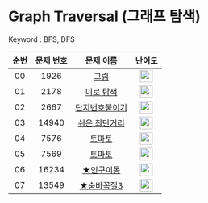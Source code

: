 # Graph Traversal (그래프 탐색)

Keyword : BFS, DFS  

|          순번          |        문제 번호         |        문제 이름         |         난이도          |
| :-----: | :-----: | :-----: | :-----: |
| 00 | 1926 | <a href="https://www.acmicpc.net/problem/1926" target="_blank">그림</a> | <img height="25px" width="25px" src="https://static.solved.ac/tier_small/10.svg"/> |
| 01 | 2178 | <a href="https://www.acmicpc.net/problem/2178" target="_blank">미로 탐색</a> | <img height="25px" width="25px" src="https://static.solved.ac/tier_small/10.svg"/> |
| 02 | 2667 | <a href="https://www.acmicpc.net/problem/2667" target="_blank">단지번호붙이기</a> | <img height="25px" width="25px" src="https://static.solved.ac/tier_small/10.svg"/> |
| 03 | 14940 | <a href="https://www.acmicpc.net/problem/14940" target="_blank">쉬운 최단거리</a> | <img height="25px" width="25px" src="https://static.solved.ac/tier_small/10.svg"/> |
| 04 | 7576 | <a href="https://www.acmicpc.net/problem/7576" target="_blank">토마토</a> | <img height="25px" width="25px" src="https://static.solved.ac/tier_small/11.svg"/> |
| 05 | 7569 | <a href="https://www.acmicpc.net/problem/7569" target="_blank">토마토</a> | <img height="25px" width="25px" src="https://static.solved.ac/tier_small/11.svg"/> |
| 06 | 16234 | <a href="https://www.acmicpc.net/problem/16234" target="_blank">★인구이동</a> | <img height="25px" width="25px" src="https://static.solved.ac/tier_small/12.svg"/> |
| 07 | 13549 | <a href="https://www.acmicpc.net/problem/13549" target="_blank">★숨바꼭질3</a> | <img height="25px" width="25px" src="https://static.solved.ac/tier_small/11.svg"/> |

<!-- | 00 | <a href="https://www.acmicpc.net/problem/2606" target="_blank">2606</a> | <a href="https://www.acmicpc.net/problem/2606" target="_blank">바이러스</a> | <img height="25px" width="25px" src="https://static.solved.ac/tier_small/8.svg"/> | <a href="./../solution/graph_traversal/2606">바로가기</a> |
| 01 | <a href="https://www.acmicpc.net/problem/1260" target="_blank">1260</a> | <a href="https://www.acmicpc.net/problem/1260" target="_blank">DFS와 BFS</a> | <img height="25px" width="25px" src="https://static.solved.ac/tier_small/9.svg"/> | <a href="./../solution/graph_traversal/1260">바로가기</a> |
| 02 | <a href="https://www.acmicpc.net/problem/11725" target="_blank">11725</a> | <a href="https://www.acmicpc.net/problem/11725" target="_blank">트리의 부모 찾기</a> | <img height="25px" width="25px" src="https://static.solved.ac/tier_small/9.svg"/> | <a href="./../solution/graph_traversal/11725">바로가기</a> |
| 03 | <a href="https://www.acmicpc.net/problem/1325" target="_blank">1325</a> | <a href="https://www.acmicpc.net/problem/1325" target="_blank">효율적인 해킹</a> | <img height="25px" width="25px" src="https://static.solved.ac/tier_small/10.svg"/> | <a href="./../solution/graph_traversal/1325">바로가기</a> |
| 06 | <a href="https://www.acmicpc.net/problem/16918" target="_blank">16918</a> | <a href="https://www.acmicpc.net/problem/16918" target="_blank">봄버맨</a> | <img height="25px" width="25px" src="https://static.solved.ac/tier_small/10.svg"/> | <a href="./../solution/graph_traversal/16918">바로가기</a> |
| 11 | <a href="https://www.acmicpc.net/problem/13549" target="_blank">13549</a> | <a href="https://www.acmicpc.net/problem/13549" target="_blank">숨바꼭질 3</a> | <img height="25px" width="25px" src="https://static.solved.ac/tier_small/11.svg"/> | <a href="./../solution/graph_traversal/13549">바로가기</a> |
| 12 | <a href="https://www.acmicpc.net/problem/17836" target="_blank">17836</a> | <a href="https://www.acmicpc.net/problem/17836" target="_blank">공주님을 구해라!</a> | <img height="25px" width="25px" src="https://static.solved.ac/tier_small/11.svg"/> | <a href="./../solution/graph_traversal/17836">바로가기</a> |
| 13 | <a href="https://www.acmicpc.net/problem/2668" target="_blank">2668</a> | <a href="https://www.acmicpc.net/problem/2668" target="_blank">숫자고르기</a> | <img height="25px" width="25px" src="https://static.solved.ac/tier_small/11.svg"/> |                      |
| 14 | <a href="https://www.acmicpc.net/problem/13023" target="_blank">13023</a> | <a href="https://www.acmicpc.net/problem/13023" target="_blank">ABCDE</a> | <img height="25px" width="25px" src="https://static.solved.ac/tier_small/11.svg"/> | <a href="./../solution/graph_traversal/13023">바로가기</a> |
| 15 | <a href="https://www.acmicpc.net/problem/5547" target="_blank">5547</a> | <a href="https://www.acmicpc.net/problem/5547" target="_blank">일루미네이션</a> | <img height="25px" width="25px" src="https://static.solved.ac/tier_small/12.svg"/> | <a href="./../solution/graph_traversal/5547">바로가기</a> |
| 16 | <a href="https://www.acmicpc.net/problem/14502" target="_blank">14502</a> | <a href="https://www.acmicpc.net/problem/14502" target="_blank">연구소</a> | <img height="25px" width="25px" src="https://static.solved.ac/tier_small/12.svg"/> | <a href="./../solution/graph_traversal/14502">바로가기</a> |
| 17 | <a href="https://www.acmicpc.net/problem/2636" target="_blank">2636</a> | <a href="https://www.acmicpc.net/problem/2636" target="_blank">치즈</a> | <img height="25px" width="25px" src="https://static.solved.ac/tier_small/12.svg"/> | <a href="./../solution/graph_traversal/2636">바로가기</a> |
| 18 | <a href="https://www.acmicpc.net/problem/16973" target="_blank">16973</a> | <a href="https://www.acmicpc.net/problem/16973" target="_blank">직사각형 탈출</a> | <img height="25px" width="25px" src="https://static.solved.ac/tier_small/12.svg"/> |                      |
| 19 | <a href="https://www.acmicpc.net/problem/18513" target="_blank">18513</a> | <a href="https://www.acmicpc.net/problem/18513" target="_blank">샘터</a> | <img height="25px" width="25px" src="https://static.solved.ac/tier_small/12.svg"/> | <a href="./../solution/graph_traversal/18513">바로가기</a> |
| 20 | <a href="https://www.acmicpc.net/problem/2573" target="_blank">2573</a> | <a href="https://www.acmicpc.net/problem/2573" target="_blank">빙산</a> | <img height="25px" width="25px" src="https://static.solved.ac/tier_small/12.svg"/> | <a href="./../solution/graph_traversal/2573">바로가기</a> |
| 21 | <a href="https://www.acmicpc.net/problem/4179" target="_blank">4179</a> | <a href="https://www.acmicpc.net/problem/4179" target="_blank">불!</a> | <img height="25px" width="25px" src="https://static.solved.ac/tier_small/12.svg"/> | <a href="./../solution/graph_traversal/4179">바로가기</a> |
| 22 | <a href="https://www.acmicpc.net/problem/1967" target="_blank">1967</a> | <a href="https://www.acmicpc.net/problem/1967" target="_blank">트리의 지름</a> | <img height="25px" width="25px" src="https://static.solved.ac/tier_small/12.svg"/> |                      |
| 23 | <a href="https://www.acmicpc.net/problem/1600" target="_blank">1600</a> | <a href="https://www.acmicpc.net/problem/1600" target="_blank">말이 되고픈 원숭이</a> | <img height="25px" width="25px" src="https://static.solved.ac/tier_small/13.svg"/> |                      |
| 24 | <a href="https://www.acmicpc.net/problem/16954" target="_blank">16954</a> | <a href="https://www.acmicpc.net/problem/16954" target="_blank">움직이는 미로 탈출</a> | <img height="25px" width="25px" src="https://static.solved.ac/tier_small/13.svg"/> | <a href="./../solution/graph_traversal/16954">바로가기</a> |
| 25 | <a href="https://www.acmicpc.net/problem/2206" target="_blank">2206</a> | <a href="https://www.acmicpc.net/problem/2206" target="_blank">벽 부수고 이동하기</a> | <img height="25px" width="25px" src="https://static.solved.ac/tier_small/13.svg"/> | <a href="./../solution/graph_traversal/2206">바로가기</a> |
| 26 | <a href="https://www.acmicpc.net/problem/16932" target="_blank">16932</a> | <a href="https://www.acmicpc.net/problem/16932" target="_blank">모양 만들기</a> | <img height="25px" width="25px" src="https://static.solved.ac/tier_small/13.svg"/> |                      |
| 27 | <a href="https://www.acmicpc.net/problem/9466" target="_blank">9466</a> | <a href="https://www.acmicpc.net/problem/9466" target="_blank">텀 프로젝트</a> | <img height="25px" width="25px" src="https://static.solved.ac/tier_small/13.svg"/> |                      |
| 28 | <a href="https://www.acmicpc.net/problem/22868" target="_blank">22868</a> | <a href="https://www.acmicpc.net/problem/22868" target="_blank">산책 (small)</a> | <img height="25px" width="25px" src="https://static.solved.ac/tier_small/13.svg"/> |                      |
| 29 | <a href="https://www.acmicpc.net/problem/22948" target="_blank">22948</a> | <a href="https://www.acmicpc.net/problem/22948" target="_blank">원 이동하기 2</a> | <img height="25px" width="25px" src="https://static.solved.ac/tier_small/13.svg"/> |                      |
| 30 | <a href="https://www.acmicpc.net/problem/22946" target="_blank">22946</a> | <a href="https://www.acmicpc.net/problem/22946" target="_blank">원 이동하기 1</a> | <img height="25px" width="25px" src="https://static.solved.ac/tier_small/14.svg"/> |                      |
| 31 |                      | <a href="https://www.acmicpc.net/problem/16956" target="_blank">16956</a> | <a href="https://www.acmicpc.net/problem/16956" target="_blank">늑대와 양</a> | <img height="25px" width="25px" src="https://static.solved.ac/tier_small/8.svg"/> |                      |
| 32 |                      | <a href="https://www.acmicpc.net/problem/1012" target="_blank">1012</a> | <a href="https://www.acmicpc.net/problem/1012" target="_blank">유기농 배추</a> | <img height="25px" width="25px" src="https://static.solved.ac/tier_small/9.svg"/> | <a href="./../solution/graph_traversal/1012">바로가기</a> |
| 33 |                      | <a href="https://www.acmicpc.net/problem/11724" target="_blank">11724</a> | <a href="https://www.acmicpc.net/problem/11724" target="_blank">연결 요소의 개수</a> | <img height="25px" width="25px" src="https://static.solved.ac/tier_small/9.svg"/> | <a href="./../solution/graph_traversal/11724">바로가기</a> |
| 34 |                      | <a href="https://www.acmicpc.net/problem/4963" target="_blank">4963</a> | <a href="https://www.acmicpc.net/problem/4963" target="_blank">섬의 개수</a> | <img height="25px" width="25px" src="https://static.solved.ac/tier_small/9.svg"/> | <a href="./../solution/graph_traversal/4963">바로가기</a> |
| 35 |                      | <a href="https://www.acmicpc.net/problem/2644" target="_blank">2644</a> | <a href="https://www.acmicpc.net/problem/2644" target="_blank">촌수계산</a> | <img height="25px" width="25px" src="https://static.solved.ac/tier_small/9.svg"/> |                      |
| 36 |                      | <a href="https://www.acmicpc.net/problem/18352" target="_blank">18352</a> | <a href="https://www.acmicpc.net/problem/18352" target="_blank">특정 거리의 도시 찾기</a> | <img height="25px" width="25px" src="https://static.solved.ac/tier_small/9.svg"/> |                      |
| 37 |                      | <a href="https://www.acmicpc.net/problem/13565" target="_blank">13565</a> | <a href="https://www.acmicpc.net/problem/13565" target="_blank">침투</a> | <img height="25px" width="25px" src="https://static.solved.ac/tier_small/9.svg"/> |                      |
| 38 |                      | <a href="https://www.acmicpc.net/problem/18232" target="_blank">18232</a> | <a href="https://www.acmicpc.net/problem/18232" target="_blank">텔레포트 정거장</a> | <img height="25px" width="25px" src="https://static.solved.ac/tier_small/9.svg"/> |                      |
| 39 |                      | <a href="https://www.acmicpc.net/problem/14248" target="_blank">14248</a> | <a href="https://www.acmicpc.net/problem/14248" target="_blank">점프 점프</a> | <img height="25px" width="25px" src="https://static.solved.ac/tier_small/9.svg"/> |                      |
| 40 |                      | <a href="https://www.acmicpc.net/problem/5567" target="_blank">5567</a> | <a href="https://www.acmicpc.net/problem/5567" target="_blank">결혼식</a> | <img height="25px" width="25px" src="https://static.solved.ac/tier_small/9.svg"/> |                      |
| 41 |                      | <a href="https://www.acmicpc.net/problem/16953" target="_blank">16953</a> | <a href="https://www.acmicpc.net/problem/16953" target="_blank">A → B</a> | <img height="25px" width="25px" src="https://static.solved.ac/tier_small/9.svg"/> | <a href="./../solution/graph_traversal/16953">바로가기</a> |
| 42 |                      | <a href="https://www.acmicpc.net/problem/17086" target="_blank">17086</a> | <a href="https://www.acmicpc.net/problem/17086" target="_blank">아기 상어 2</a> | <img height="25px" width="25px" src="https://static.solved.ac/tier_small/9.svg"/> |                      |
| 43 |                      | <a href="https://www.acmicpc.net/problem/14496" target="_blank">14496</a> | <a href="https://www.acmicpc.net/problem/14496" target="_blank">그대, 그머가 되어</a> | <img height="25px" width="25px" src="https://static.solved.ac/tier_small/9.svg"/> |                      |
| 44 |                      | <a href="https://www.acmicpc.net/problem/11123" target="_blank">11123</a> | <a href="https://www.acmicpc.net/problem/11123" target="_blank">양 한마리... 양 두마리...</a> | <img height="25px" width="25px" src="https://static.solved.ac/tier_small/9.svg"/> |                      |
| 45 |                      | <a href="https://www.acmicpc.net/problem/1058" target="_blank">1058</a> | <a href="https://www.acmicpc.net/problem/1058" target="_blank">친구</a> | <img height="25px" width="25px" src="https://static.solved.ac/tier_small/9.svg"/> | <a href="./../solution/graph_traversal/1058">바로가기</a> |
| 46 |                      | <a href="https://www.acmicpc.net/problem/21938" target="_blank">21938</a> | <a href="https://www.acmicpc.net/problem/21938" target="_blank">영상처리</a> | <img height="25px" width="25px" src="https://static.solved.ac/tier_small/9.svg"/> |                      |
| 47 |                      | <a href="https://www.acmicpc.net/problem/7562" target="_blank">7562</a> | <a href="https://www.acmicpc.net/problem/7562" target="_blank">나이트의 이동</a> | <img height="25px" width="25px" src="https://static.solved.ac/tier_small/10.svg"/> |                      |
| 48 |                      | <a href="https://www.acmicpc.net/problem/3184" target="_blank">3184</a> | <a href="https://www.acmicpc.net/problem/3184" target="_blank">양</a> | <img height="25px" width="25px" src="https://static.solved.ac/tier_small/10.svg"/> |                      |
| 49 |                      | <a href="https://www.acmicpc.net/problem/12761" target="_blank">12761</a> | <a href="https://www.acmicpc.net/problem/12761" target="_blank">돌다리</a> | <img height="25px" width="25px" src="https://static.solved.ac/tier_small/10.svg"/> |                      |
| 50 |                      | <a href="https://www.acmicpc.net/problem/3187" target="_blank">3187</a> | <a href="https://www.acmicpc.net/problem/3187" target="_blank">양치기 꿍</a> | <img height="25px" width="25px" src="https://static.solved.ac/tier_small/10.svg"/> |                      |
| 51 |                      | <a href="https://www.acmicpc.net/problem/1697" target="_blank">1697</a> | <a href="https://www.acmicpc.net/problem/1697" target="_blank">숨바꼭질</a> | <img height="25px" width="25px" src="https://static.solved.ac/tier_small/10.svg"/> |                      |
| 52 |                      | <a href="https://www.acmicpc.net/problem/2583" target="_blank">2583</a> | <a href="https://www.acmicpc.net/problem/2583" target="_blank">영역 구하기</a> | <img height="25px" width="25px" src="https://static.solved.ac/tier_small/10.svg"/> |                      |
| 53 |                      | <a href="https://www.acmicpc.net/problem/1926" target="_blank">1926</a> | <a href="https://www.acmicpc.net/problem/1926" target="_blank">그림</a> | <img height="25px" width="25px" src="https://static.solved.ac/tier_small/10.svg"/> |                      |
| 54 |                      | <a href="https://www.acmicpc.net/problem/1743" target="_blank">1743</a> | <a href="https://www.acmicpc.net/problem/1743" target="_blank">음식물 피하기</a> | <img height="25px" width="25px" src="https://static.solved.ac/tier_small/10.svg"/> |                      |
| 55 |                      | <a href="https://www.acmicpc.net/problem/6118" target="_blank">6118</a> | <a href="https://www.acmicpc.net/problem/6118" target="_blank">숨바꼭질</a> | <img height="25px" width="25px" src="https://static.solved.ac/tier_small/10.svg"/> |                      |
| 56 |                      | <a href="https://www.acmicpc.net/problem/16948" target="_blank">16948</a> | <a href="https://www.acmicpc.net/problem/16948" target="_blank">데스 나이트</a> | <img height="25px" width="25px" src="https://static.solved.ac/tier_small/10.svg"/> |                      |
| 57 |                      | <a href="https://www.acmicpc.net/problem/15558" target="_blank">15558</a> | <a href="https://www.acmicpc.net/problem/15558" target="_blank">점프 게임</a> | <img height="25px" width="25px" src="https://static.solved.ac/tier_small/10.svg"/> |                      |
| 58 |                      | <a href="https://www.acmicpc.net/problem/1303" target="_blank">1303</a> | <a href="https://www.acmicpc.net/problem/1303" target="_blank">전쟁 - 전투</a> | <img height="25px" width="25px" src="https://static.solved.ac/tier_small/10.svg"/> |                      |
| 59 |                      | <a href="https://www.acmicpc.net/problem/18404" target="_blank">18404</a> | <a href="https://www.acmicpc.net/problem/18404" target="_blank">현명한 나이트</a> | <img height="25px" width="25px" src="https://static.solved.ac/tier_small/10.svg"/> |                      |
| 60 |                      | <a href="https://www.acmicpc.net/problem/5014" target="_blank">5014</a> | <a href="https://www.acmicpc.net/problem/5014" target="_blank">스타트링크</a> | <img height="25px" width="25px" src="https://static.solved.ac/tier_small/10.svg"/> |                      |
| 61 |                      | <a href="https://www.acmicpc.net/problem/14716" target="_blank">14716</a> | <a href="https://www.acmicpc.net/problem/14716" target="_blank">현수막</a> | <img height="25px" width="25px" src="https://static.solved.ac/tier_small/10.svg"/> | <a href="./../solution/graph_traversal/14716">바로가기</a> |
| 62 |                      | <a href="https://www.acmicpc.net/problem/17129" target="_blank">17129</a> | <a href="https://www.acmicpc.net/problem/17129" target="_blank">윌리암슨수액빨이딱따구리가 정보섬에 올라온 이유</a> | <img height="25px" width="25px" src="https://static.solved.ac/tier_small/10.svg"/> |                      |
| 63 |                      | <a href="https://www.acmicpc.net/problem/16174" target="_blank">16174</a> | <a href="https://www.acmicpc.net/problem/16174" target="_blank">점프왕 쩰리 (Large)</a> | <img height="25px" width="25px" src="https://static.solved.ac/tier_small/10.svg"/> | <a href="./../solution/graph_traversal/16174">바로가기</a> |
| 64 |                      | <a href="https://www.acmicpc.net/problem/21937" target="_blank">21937</a> | <a href="https://www.acmicpc.net/problem/21937" target="_blank">작업</a> | <img height="25px" width="25px" src="https://static.solved.ac/tier_small/10.svg"/> |                      |
| 65 |                      | <a href="https://www.acmicpc.net/problem/16928" target="_blank">16928</a> | <a href="https://www.acmicpc.net/problem/16928" target="_blank">뱀과 사다리 게임</a> | <img height="25px" width="25px" src="https://static.solved.ac/tier_small/11.svg"/> |                      |
| 66 |                      | <a href="https://www.acmicpc.net/problem/18405" target="_blank">18405</a> | <a href="https://www.acmicpc.net/problem/18405" target="_blank">경쟁적 전염</a> | <img height="25px" width="25px" src="https://static.solved.ac/tier_small/11.svg"/> |                      |
| 67 |                      | <a href="https://www.acmicpc.net/problem/10026" target="_blank">10026</a> | <a href="https://www.acmicpc.net/problem/10026" target="_blank">적록색약</a> | <img height="25px" width="25px" src="https://static.solved.ac/tier_small/11.svg"/> |                      |
| 68 |                      | <a href="https://www.acmicpc.net/problem/2589" target="_blank">2589</a> | <a href="https://www.acmicpc.net/problem/2589" target="_blank">보물섬</a> | <img height="25px" width="25px" src="https://static.solved.ac/tier_small/11.svg"/> | <a href="./../solution/graph_traversal/2589">바로가기</a> |
| 69 |                      | <a href="https://www.acmicpc.net/problem/2194" target="_blank">2194</a> | <a href="https://www.acmicpc.net/problem/2194" target="_blank">유닛 이동시키기</a> | <img height="25px" width="25px" src="https://static.solved.ac/tier_small/11.svg"/> |                      |
| 70 |                      | <a href="https://www.acmicpc.net/problem/1068" target="_blank">1068</a> | <a href="https://www.acmicpc.net/problem/1068" target="_blank">트리</a> | <img height="25px" width="25px" src="https://static.solved.ac/tier_small/11.svg"/> |                      |
| 71 |                      | <a href="https://www.acmicpc.net/problem/3055" target="_blank">3055</a> | <a href="https://www.acmicpc.net/problem/3055" target="_blank">탈출</a> | <img height="25px" width="25px" src="https://static.solved.ac/tier_small/12.svg"/> |                      |
| 72 |                      | <a href="https://www.acmicpc.net/problem/9019" target="_blank">9019</a> | <a href="https://www.acmicpc.net/problem/9019" target="_blank">DSLR</a> | <img height="25px" width="25px" src="https://static.solved.ac/tier_small/12.svg"/> |                      |
| 73 |                      | <a href="https://www.acmicpc.net/problem/11559" target="_blank">11559</a> | <a href="https://www.acmicpc.net/problem/11559" target="_blank">Puyo Puyo</a> | <img height="25px" width="25px" src="https://static.solved.ac/tier_small/12.svg"/> |                      |
| 74 |                      | <a href="https://www.acmicpc.net/problem/12851" target="_blank">12851</a> | <a href="https://www.acmicpc.net/problem/12851" target="_blank">숨바꼭질 2</a> | <img height="25px" width="25px" src="https://static.solved.ac/tier_small/12.svg"/> |                      |
| 75 |                      | <a href="https://www.acmicpc.net/problem/17141" target="_blank">17141</a> | <a href="https://www.acmicpc.net/problem/17141" target="_blank">연구소 2</a> | <img height="25px" width="25px" src="https://static.solved.ac/tier_small/12.svg"/> |                      |
| 76 |                      | <a href="https://www.acmicpc.net/problem/1707" target="_blank">1707</a> | <a href="https://www.acmicpc.net/problem/1707" target="_blank">이분 그래프</a> | <img height="25px" width="25px" src="https://static.solved.ac/tier_small/12.svg"/> | <a href="./../solution/graph_traversal/1707">바로가기</a> |
| 77 |                      | <a href="https://www.acmicpc.net/problem/5427" target="_blank">5427</a> | <a href="https://www.acmicpc.net/problem/5427" target="_blank">불</a> | <img height="25px" width="25px" src="https://static.solved.ac/tier_small/12.svg"/> |                      |
| 78 |                      | <a href="https://www.acmicpc.net/problem/13913" target="_blank">13913</a> | <a href="https://www.acmicpc.net/problem/13913" target="_blank">숨바꼭질 4</a> | <img height="25px" width="25px" src="https://static.solved.ac/tier_small/12.svg"/> |                      |
| 79 |                      | <a href="https://www.acmicpc.net/problem/2665" target="_blank">2665</a> | <a href="https://www.acmicpc.net/problem/2665" target="_blank">미로만들기</a> | <img height="25px" width="25px" src="https://static.solved.ac/tier_small/12.svg"/> |                      |
| 80 |                      | <a href="https://www.acmicpc.net/problem/14923" target="_blank">14923</a> | <a href="https://www.acmicpc.net/problem/14923" target="_blank">미로 탈출</a> | <img height="25px" width="25px" src="https://static.solved.ac/tier_small/12.svg"/> |                      |
| 81 |                      | <a href="https://www.acmicpc.net/problem/16432" target="_blank">16432</a> | <a href="https://www.acmicpc.net/problem/16432" target="_blank">떡장수와 호랑이</a> | <img height="25px" width="25px" src="https://static.solved.ac/tier_small/12.svg"/> |                      |
| 82 |                      | <a href="https://www.acmicpc.net/problem/17142" target="_blank">17142</a> | <a href="https://www.acmicpc.net/problem/17142" target="_blank">연구소 3</a> | <img height="25px" width="25px" src="https://static.solved.ac/tier_small/13.svg"/> |                      |
| 83 |                      | <a href="https://www.acmicpc.net/problem/2638" target="_blank">2638</a> | <a href="https://www.acmicpc.net/problem/2638" target="_blank">치즈</a> | <img height="25px" width="25px" src="https://static.solved.ac/tier_small/13.svg"/> |                      |
| 84 |                      | <a href="https://www.acmicpc.net/problem/1726" target="_blank">1726</a> | <a href="https://www.acmicpc.net/problem/1726" target="_blank">로봇</a> | <img height="25px" width="25px" src="https://static.solved.ac/tier_small/13.svg"/> | <a href="./../solution/graph_traversal/1726">바로가기</a> |
| 85 |                      | <a href="https://www.acmicpc.net/problem/2234" target="_blank">2234</a> | <a href="https://www.acmicpc.net/problem/2234" target="_blank">성곽</a> | <img height="25px" width="25px" src="https://static.solved.ac/tier_small/13.svg"/> |                      |
| 86 |                      | <a href="https://www.acmicpc.net/problem/6087" target="_blank">6087</a> | <a href="https://www.acmicpc.net/problem/6087" target="_blank">레이저 통신</a> | <img height="25px" width="25px" src="https://static.solved.ac/tier_small/13.svg"/> |                      |
| 87 |                      | <a href="https://www.acmicpc.net/problem/2151" target="_blank">2151</a> | <a href="https://www.acmicpc.net/problem/2151" target="_blank">거울 설치</a> | <img height="25px" width="25px" src="https://static.solved.ac/tier_small/13.svg"/> |                      |
| 88 |                      | <a href="https://www.acmicpc.net/problem/2146" target="_blank">2146</a> | <a href="https://www.acmicpc.net/problem/2146" target="_blank">다리 만들기</a> | <img height="25px" width="25px" src="https://static.solved.ac/tier_small/13.svg"/> |                      |
| 89 |                      | <a href="https://www.acmicpc.net/problem/14442" target="_blank">14442</a> | <a href="https://www.acmicpc.net/problem/14442" target="_blank">벽 부수고 이동하기 2</a> | <img height="25px" width="25px" src="https://static.solved.ac/tier_small/13.svg"/> |                      |
| 90 |                      | <a href="https://www.acmicpc.net/problem/16947" target="_blank">16947</a> | <a href="https://www.acmicpc.net/problem/16947" target="_blank">서울 지하철 2호선</a> | <img height="25px" width="25px" src="https://static.solved.ac/tier_small/13.svg"/> |                      |
| 91 |                      | <a href="https://www.acmicpc.net/problem/16988" target="_blank">16988</a> | <a href="https://www.acmicpc.net/problem/16988" target="_blank">Baaaaaaaaaduk2 (Easy)</a> | <img height="25px" width="25px" src="https://static.solved.ac/tier_small/13.svg"/> |                      |
| 92 |                      | <a href="https://www.acmicpc.net/problem/17616" target="_blank">17616</a> | <a href="https://www.acmicpc.net/problem/17616" target="_blank">등수 찾기</a> | <img height="25px" width="25px" src="https://static.solved.ac/tier_small/13.svg"/> |                      |
| 93 |                      | <a href="https://www.acmicpc.net/problem/10711" target="_blank">10711</a> | <a href="https://www.acmicpc.net/problem/10711" target="_blank">모래성</a> | <img height="25px" width="25px" src="https://static.solved.ac/tier_small/14.svg"/> |                      |
| 94 |                      | <a href="https://www.acmicpc.net/problem/16985" target="_blank">16985</a> | <a href="https://www.acmicpc.net/problem/16985" target="_blank">Maaaaaaaaaze</a> | <img height="25px" width="25px" src="https://static.solved.ac/tier_small/14.svg"/> |                      |
| 95 |                      | <a href="https://www.acmicpc.net/problem/22949" target="_blank">22949</a> | <a href="https://www.acmicpc.net/problem/22949" target="_blank">회전 미로 탐색</a> | <img height="25px" width="25px" src="https://static.solved.ac/tier_small/15.svg"/> |                      | -->